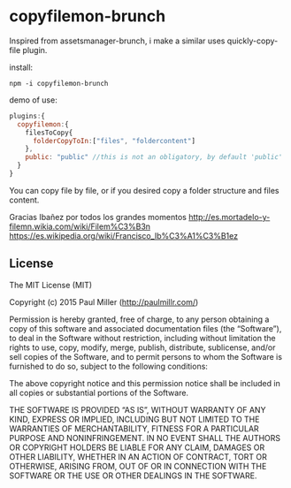 # copyfilemon-brunch

 Inspired from assetsmanager-brunch, i make a similar uses quickly-copy-file plugin.


install:
```nodejs
npm -i copyfilemon-brunch
```

demo of use:
```javascript
plugins:{
  copyfilemon:{
    filesToCopy{
      folderCopyToIn:["files", "foldercontent"]
    },    
    public: "public" //this is not an obligatory, by default 'public'
  }
}
```


You can copy file by file, or if you desired copy a folder structure and files content.


Gracias Ibañez por todos los grandes momentos
http://es.mortadelo-y-filemn.wikia.com/wiki/Filem%C3%B3n
https://es.wikipedia.org/wiki/Francisco_Ib%C3%A1%C3%B1ez


## License

The MIT License (MIT)

Copyright (c) 2015 Paul Miller (http://paulmillr.com/)

Permission is hereby granted, free of charge, to any person obtaining a copy
of this software and associated documentation files (the “Software”), to deal
in the Software without restriction, including without limitation the rights
to use, copy, modify, merge, publish, distribute, sublicense, and/or sell
copies of the Software, and to permit persons to whom the Software is
furnished to do so, subject to the following conditions:

The above copyright notice and this permission notice shall be included in
all copies or substantial portions of the Software.

THE SOFTWARE IS PROVIDED “AS IS”, WITHOUT WARRANTY OF ANY KIND, EXPRESS OR
IMPLIED, INCLUDING BUT NOT LIMITED TO THE WARRANTIES OF MERCHANTABILITY,
FITNESS FOR A PARTICULAR PURPOSE AND NONINFRINGEMENT. IN NO EVENT SHALL THE
AUTHORS OR COPYRIGHT HOLDERS BE LIABLE FOR ANY CLAIM, DAMAGES OR OTHER
LIABILITY, WHETHER IN AN ACTION OF CONTRACT, TORT OR OTHERWISE, ARISING FROM,
OUT OF OR IN CONNECTION WITH THE SOFTWARE OR THE USE OR OTHER DEALINGS IN
THE SOFTWARE.
